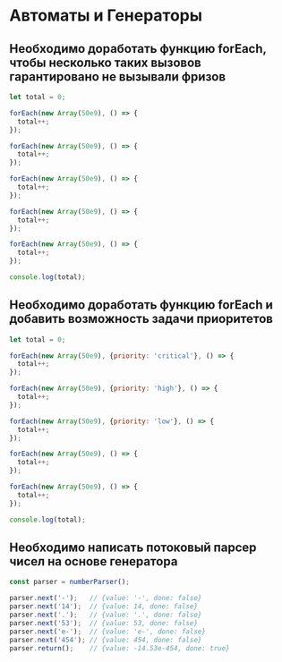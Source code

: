 # Автоматы и Генераторы

## Необходимо доработать функцию forEach, чтобы несколько таких вызовов гарантировано не вызывали фризов

```js
let total = 0;

forEach(new Array(50e9), () => {
  total++;
});

forEach(new Array(50e9), () => {
  total++;
});

forEach(new Array(50e9), () => {
  total++;
});

forEach(new Array(50e9), () => {
  total++;
});

forEach(new Array(50e9), () => {
  total++;
});

console.log(total);
```

## Необходимо доработать функцию forEach и добавить возможность задачи приоритетов

```js
let total = 0;

forEach(new Array(50e9), {priority: 'critical'}, () => {
  total++;
});

forEach(new Array(50e9), {priority: 'high'}, () => {
  total++;
});

forEach(new Array(50e9), {priority: 'low'}, () => {
  total++;
});

forEach(new Array(50e9), () => {
  total++;
});

forEach(new Array(50e9), () => {
  total++;
});

console.log(total);
```

## Необходимо написать потоковый парсер чисел на основе генератора

```js
const parser = numberParser();

parser.next('-');   // {value: '-', done: false}
parser.next('14');  // {value: 14, done: false}
parser.next('.');   // {value: '.', done: false}
parser.next('53');  // {value: 53, done: false}
parser.next('e-');  // {value: 'e-', done: false}
parser.next('454'); // {value: 454, done: false}
parser.return();    // {value: -14.53e-454, done: true}
```
